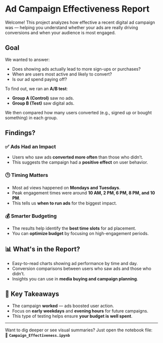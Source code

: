 # Ad Campaign Effectiveness Report

Welcome! This project analyzes how effective a recent digital ad campaign was — helping you understand whether your ads are really driving conversions and when your audience is most engaged.

## Goal

We wanted to answer:
- Does showing ads actually lead to more sign-ups or purchases?
- When are users most active and likely to convert?
- Is our ad spend paying off?

To find out, we ran an **A/B test**:
- **Group A (Control)** saw no ads.
- **Group B (Test)** saw digital ads.

We then compared how many users converted (e.g., signed up or bought something) in each group.

## Findings?

### ✅ Ads Had an Impact
- Users who saw ads **converted more often** than those who didn’t.
- This suggests the campaign had a **positive effect** on user behavior.

### 🕒 Timing Matters
- Most ad views happened on **Mondays and Tuesdays**.
- Peak engagement times were around **10 AM, 2 PM, 6 PM, 8 PM, and 10 PM**.
- This tells us **when to run ads** for the biggest impact.

### 💰 Smarter Budgeting
- The results help identify the **best time slots** for ad placement.
- You can **optimize budget** by focusing on high-engagement periods.

## 📊 What's in the Report?

- Easy-to-read charts showing ad performance by time and day.
- Conversion comparisons between users who saw ads and those who didn’t.
- Insights you can use in **media buying and campaign planning**.

## 🎯 Key Takeaways

- The campaign **worked** — ads boosted user action.
- Focus on **early weekdays** and **evening hours** for future campaigns.
- This type of testing helps ensure **your budget is well spent**.

---

Want to dig deeper or see visual summaries? Just open the notebook file:  
📁 **`Campaign_Effectiveness.ipynb`**
